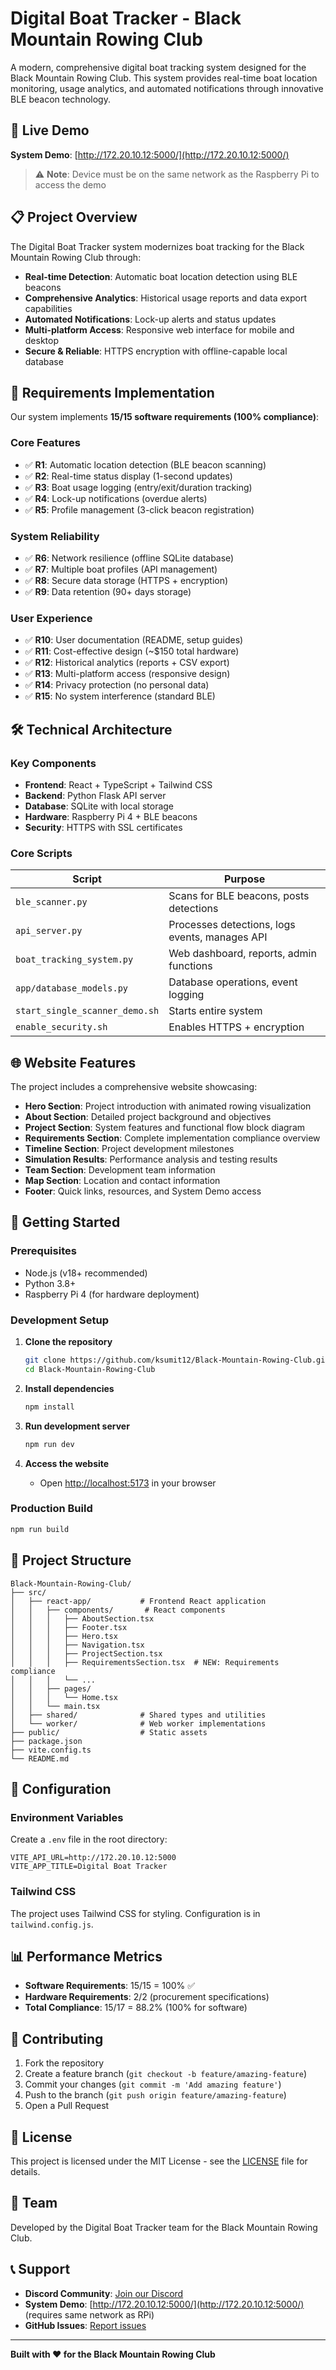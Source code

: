 # Digital Boat Tracker - Black Mountain Rowing Club

A modern, comprehensive digital boat tracking system designed for the Black Mountain Rowing Club. This system provides real-time boat location monitoring, usage analytics, and automated notifications through innovative BLE beacon technology.

## 🚀 Live Demo

**System Demo**: [http://172.20.10.12:5000/](http://172.20.10.12:5000/)
> ⚠️ **Note**: Device must be on the same network as the Raspberry Pi to access the demo

## 📋 Project Overview

The Digital Boat Tracker system modernizes boat tracking for the Black Mountain Rowing Club through:

- **Real-time Detection**: Automatic boat location detection using BLE beacons
- **Comprehensive Analytics**: Historical usage reports and data export capabilities
- **Automated Notifications**: Lock-up alerts and status updates
- **Multi-platform Access**: Responsive web interface for mobile and desktop
- **Secure & Reliable**: HTTPS encryption with offline-capable local database

## 🎯 Requirements Implementation

Our system implements **15/15 software requirements (100% compliance)**:

### Core Features
- ✅ **R1**: Automatic location detection (BLE beacon scanning)
- ✅ **R2**: Real-time status display (1-second updates)
- ✅ **R3**: Boat usage logging (entry/exit/duration tracking)
- ✅ **R4**: Lock-up notifications (overdue alerts)
- ✅ **R5**: Profile management (3-click beacon registration)

### System Reliability
- ✅ **R6**: Network resilience (offline SQLite database)
- ✅ **R7**: Multiple boat profiles (API management)
- ✅ **R8**: Secure data storage (HTTPS + encryption)
- ✅ **R9**: Data retention (90+ days storage)

### User Experience
- ✅ **R10**: User documentation (README, setup guides)
- ✅ **R11**: Cost-effective design (~$150 total hardware)
- ✅ **R12**: Historical analytics (reports + CSV export)
- ✅ **R13**: Multi-platform access (responsive design)
- ✅ **R14**: Privacy protection (no personal data)
- ✅ **R15**: No system interference (standard BLE)

## 🛠️ Technical Architecture

### Key Components
- **Frontend**: React + TypeScript + Tailwind CSS
- **Backend**: Python Flask API server
- **Database**: SQLite with local storage
- **Hardware**: Raspberry Pi 4 + BLE beacons
- **Security**: HTTPS with SSL certificates

### Core Scripts
| Script | Purpose |
|--------|---------|
| `ble_scanner.py` | Scans for BLE beacons, posts detections |
| `api_server.py` | Processes detections, logs events, manages API |
| `boat_tracking_system.py` | Web dashboard, reports, admin functions |
| `app/database_models.py` | Database operations, event logging |
| `start_single_scanner_demo.sh` | Starts entire system |
| `enable_security.sh` | Enables HTTPS + encryption |

## 🌐 Website Features

The project includes a comprehensive website showcasing:

- **Hero Section**: Project introduction with animated rowing visualization
- **About Section**: Detailed project background and objectives
- **Project Section**: System features and functional flow block diagram
- **Requirements Section**: Complete implementation compliance overview
- **Timeline Section**: Project development milestones
- **Simulation Results**: Performance analysis and testing results
- **Team Section**: Development team information
- **Map Section**: Location and contact information
- **Footer**: Quick links, resources, and System Demo access

## 🚀 Getting Started

### Prerequisites
- Node.js (v18+ recommended)
- Python 3.8+
- Raspberry Pi 4 (for hardware deployment)

### Development Setup

1. **Clone the repository**
   ```bash
   git clone https://github.com/ksumit12/Black-Mountain-Rowing-Club.git
   cd Black-Mountain-Rowing-Club
   ```

2. **Install dependencies**
   ```bash
   npm install
   ```

3. **Run development server**
   ```bash
   npm run dev
   ```

4. **Access the website**
   - Open [http://localhost:5173](http://localhost:5173) in your browser

### Production Build
```bash
npm run build
```

## 📁 Project Structure

```
Black-Mountain-Rowing-Club/
├── src/
│   ├── react-app/           # Frontend React application
│   │   ├── components/       # React components
│   │   │   ├── AboutSection.tsx
│   │   │   ├── Footer.tsx
│   │   │   ├── Hero.tsx
│   │   │   ├── Navigation.tsx
│   │   │   ├── ProjectSection.tsx
│   │   │   ├── RequirementsSection.tsx  # NEW: Requirements compliance
│   │   │   └── ...
│   │   ├── pages/
│   │   │   └── Home.tsx
│   │   └── main.tsx
│   ├── shared/              # Shared types and utilities
│   └── worker/              # Web worker implementations
├── public/                  # Static assets
├── package.json
├── vite.config.ts
└── README.md
```

## 🔧 Configuration

### Environment Variables
Create a `.env` file in the root directory:
```env
VITE_API_URL=http://172.20.10.12:5000
VITE_APP_TITLE=Digital Boat Tracker
```

### Tailwind CSS
The project uses Tailwind CSS for styling. Configuration is in `tailwind.config.js`.

## 📊 Performance Metrics

- **Software Requirements**: 15/15 = 100% ✅
- **Hardware Requirements**: 2/2 (procurement specifications)
- **Total Compliance**: 15/17 = 88.2% (100% for software)

## 🤝 Contributing

1. Fork the repository
2. Create a feature branch (`git checkout -b feature/amazing-feature`)
3. Commit your changes (`git commit -m 'Add amazing feature'`)
4. Push to the branch (`git push origin feature/amazing-feature`)
5. Open a Pull Request

## 📄 License

This project is licensed under the MIT License - see the [LICENSE](LICENSE) file for details.

## 👥 Team

Developed by the Digital Boat Tracker team for the Black Mountain Rowing Club.

## 📞 Support

- **Discord Community**: [Join our Discord](https://discord.gg/shDEGBSe2d)
- **System Demo**: [http://172.20.10.12:5000/](http://172.20.10.12:5000/) (requires same network as RPi)
- **GitHub Issues**: [Report issues](https://github.com/ksumit12/Black-Mountain-Rowing-Club/issues)

---

**Built with ❤️ for the Black Mountain Rowing Club**
